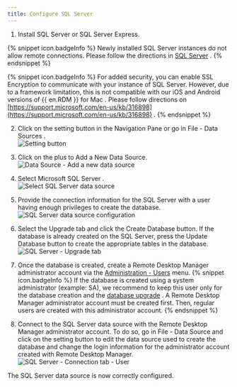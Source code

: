 ```yaml
---
title: Configure SQL Server
---
```

1. Install SQL Server or SQL Server Express.  

{% snippet icon.badgeInfo %} 
Newly installed SQL Server instances do not allow remote connections. Please follow the directions in [SQL Server](/rdm/mac/data-sources/data-sources-types/advanced-data-sources/microsoft-sql-server/) . 
{% endsnippet %}
 
{% snippet icon.badgeInfo %} 
For added security, you can enable SSL Encryption to communicate with your instance of SQL Server. However, due to a framework limitation, this is not compatible with our iOS and Android versions of {{ en.RDM }} for Mac . Please follow directions on [https://support.microsoft.com/en-us/kb/316898](https://support.microsoft.com/en-us/kb/316898) . 
{% endsnippet %}
 

2. Click on the setting button in the Navigation Pane or go in File - Data Sources .  
![Setting button](https://webdevolutions.azureedge.net/docs/en/rdm/mac/clip10487.png) 
1. Click on the plus to Add a New Data Source.  
![Data Source - Add a new data source](https://webdevolutions.azureedge.net/docs/en/rdm/mac/clip10488.png) 
1. Select Microsoft SQL Server .  
![Select SQL Server data source](https://webdevolutions.azureedge.net/docs/en/rdm/mac/clip10489.png) 
1. Provide the connection information for the SQL Server with a user having enough privileges to create the database.  
![SQL Server data source configuration](https://webdevolutions.azureedge.net/docs/en/rdm/mac/clip6042.png) 
1. Select the Upgrade tab and click the Create Database button. If the database is already created on the SQL Server, press the Update Database button to create the appropriate tables in the database.  
![SQL Server - Upgrade tab](https://webdevolutions.azureedge.net/docs/en/rdm/mac/clip6043.png) 
1. Once the database is created, create a Remote Desktop Manager administrator account via the [Administration - Users](/rdm/mac/commands/administration/user-management/) menu. 
{% snippet icon.badgeInfo %} 
If the database is created using a system administrator (example: SA), we recommend to keep this user only for the database creation and the [database upgrade](/rdm/mac/installation/database-upgrade/) . A Remote Desktop Manager administrator account must be created first. Then, regular users are created with this administrator account. 
{% endsnippet %}
 

8. Connect to the SQL Server data source with the Remote Desktop Manager administrator account. To do so, go in File - Data Source and click on the setting button to edit the data source used to create the database and change the login information for the administrator account created with Remote Desktop Manager.  
![SQL Server - Connection tab - User](https://webdevolutions.azureedge.net/docs/en/rdm/mac/clip10492.png) 

The SQL Server data source is now correctly configured. 


